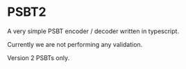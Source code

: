 # PSBT2

A very simple PSBT encoder / decoder written in typescript.

Currently we are not performing any validation.

Version 2 PSBTs only.

